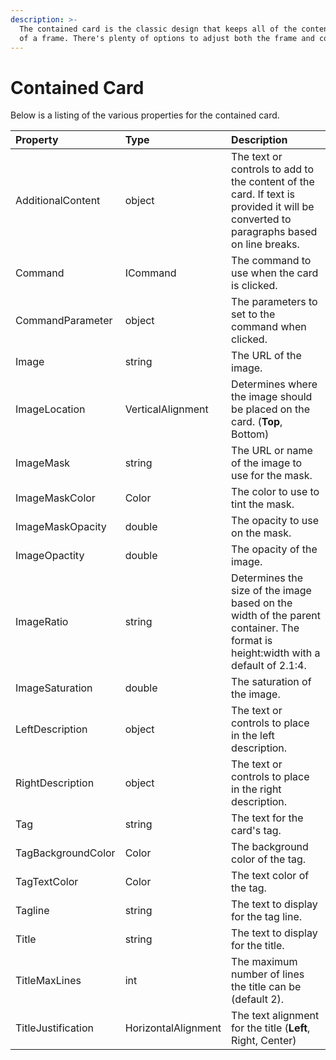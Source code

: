 ```yaml
---
description: >-
  The contained card is the classic design that keeps all of the content inside
  of a frame. There's plenty of options to adjust both the frame and content.
---
```


# Contained Card

Below is a listing of the various properties for the contained card.

| Property | Type | Description |
| :--- | :--- | :--- |
| AdditionalContent | object | The text or controls to add to the content of the card.  If text is provided it will be converted to paragraphs based on line breaks. |
| Command | ICommand | The command to use when the card is clicked. |
| CommandParameter | object | The parameters to set to the command when clicked. |
| Image | string | The URL of the image. |
| ImageLocation | VerticalAlignment | Determines where the image should be placed on the card. \(**Top**, Bottom\) |
| ImageMask | string | The URL or name of the image to use for the mask. |
| ImageMaskColor | Color | The color to use to tint the mask. |
| ImageMaskOpacity | double | The opacity to use on the mask. |
| ImageOpactity | double | The opacity of the image. |
| ImageRatio | string | Determines the size of the image based on the width of the parent container. The format is height:width with a default of 2.1:4. |
| ImageSaturation | double | The saturation of the image. |
| LeftDescription | object | The text or controls to place in the left description. |
| RightDescription | object | The text or controls to place in the right description. |
| Tag | string | The text for the card's tag. |
| TagBackgroundColor | Color | The background color of the tag. |
| TagTextColor | Color | The text color of the tag. |
| Tagline | string | The text to display for the tag line. |
| Title | string | The text to display for the title. |
| TitleMaxLines | int | The maximum number of lines the title can be \(default 2\). |
| TitleJustification | HorizontalAlignment | The text alignment for the title \(**Left**, Right, Center\) |



